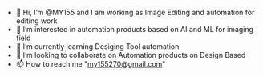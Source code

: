 - 👋 Hi, I’m @MY155 and I am working as Image Editing and automation for editing work
- 👀 I’m interested in automation products based on AI and ML for imaging field
- 🌱 I’m currently learning Desiging Tool automation
- 💞️ I’m looking to collaborate on Automation products on Design Based
- 📫 How to reach me "my155270@gmail.com"

<!---
MY155/MY155 is a ✨ special ✨ repository because its `README.md` (this file) appears on your GitHub profile.
You can click the Preview link to take a look at your changes.
--->
